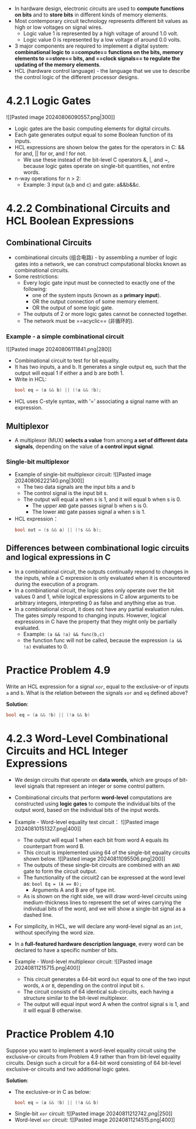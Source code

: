 * In hardware design, electronic circuits are used to **compute functions on bits** and to **store bits** in different kinds of memory elements. 
* Most contemporary circuit technology represents different bit values as high or low voltages on signal wires.
	* Logic value 1 is represented by a high voltage of around 1.0 volt.
	* Logic value 0 is represented by a low voltage of around 0.0 volts. 
* 3 major components are required to implement a digital system: **combinational logic to ==compute== functions on the bits, memory elements to ==store== bits, and ==clock signals== to regulate the updating of the memory elements**.
* HCL (hardware control language) - the language that we use to describe the control logic of the different processor designs.

# 4.2.1 Logic Gates
![[Pasted image 20240806090557.png|300]]
* Logic gates are the basic computing elements for digital circuits.
* Each gate generates output equal to some Boolean function of its inputs.
* HCL expressions are shown below the gates for the operators in C: && for and, || for or, and ! for not.
	* We use these instead of the bit-level C operators &, |, and ~, because logic gates operate on single-bit quantities, not entire words.
* n-way operations for n > 2:
	* Example: 3 input (a,b and c) and gate: a&&b&&c.

# 4.2.2 Combinational Circuits and HCL Boolean Expressions

## Combinational Circuits
* combinational circuits (组合电路) - by assembling a number of logic gates into a network, we can construct computational blocks known as combinational circuits.
* Some restrictions:
	* Every logic gate input must be connected to exactly one of the following:
		* one of the system inputs (known as a **primary input**). 
		* OR the output connection of some memory element. 
		* OR the output of some logic gate.
	* The outputs of 2 or more logic gates cannot be connected together.
	* The network must be ==acyclic== (非循环的).

### Example - a simple combinational circuit
![[Pasted image 20240806111841.png|280]]
* Combinational circuit to test for bit equality.
*  It has two inputs, a and b. It generates a single output eq, such that the output will equal 1 if either a and b are both 1.
* Write in HCL:
	```c
	bool eq = (a && b) || (!a && !b);
	```
* HCL uses C-style syntax, with ‘=’ associating a signal name with an expression.

## Multiplexor
* A multiplexor (MUX) **selects a value** from among **a set of different data signals**, depending on the value of **a control input signal**.
### Single-bit multiplexor
* Example of single-bit multiplexor circuit:
	![[Pasted image 20240806222140.png|300]]
	* The two data signals are the input bits a and b
	* The control signal is the input bit s. 
	* The output will equal a when s is 1, and it will equal b when s is 0.
		* The upper `AND` gate passes signal b when s is 0.
		* The lower `AND` gate passes signal a when s is 1.
* HCL expression：
	```c
	bool out = (s && a) || (!s && b);
	```

## Differences between combinational logic circuits and logical expressions in C
* In a combinational circuit, the outputs continually respond to changes in the inputs, while a C expression is only evaluated when it is encountered during the execution of a program.
* In a combinational circuit, the logic gates only operate over the bit values 0 and 1, while logical expressions in C allow arguments to be arbitrary integers, interpreting 0 as false and anything else as true. 
* In a combinational circuit, it does not have any partial evaluation rules. The gates simply respond to changing inputs. However, logical expressions in C have the property that they might only be partially evaluated.
	* Example: `(a && !a) && func(b,c)`
	* the function func will not be called, because the expression `(a && !a)` evaluates to 0.


# Practice Problem 4.9
Write an HCL expression for a signal `xor`, equal to the exclusive-or of inputs `a` and `b`. What is the relation between the signals `xor` and `eq` defined above?

**Solution**:
```c
bool eq = (a && !b) || (!a && b)
```


# 4.2.3 Word-Level Combinational Circuits and HCL Integer Expressions
* We design circuits that operate on **data words**, which are groups of bit-level signals that represent an integer or some control pattern.
* Combinational circuits that perform **word-level** computations are constructed using **logic gates** to compute the individual bits of the output word, based on the individual bits of the input words.
* Example - Word-level equality test circuit：
	![[Pasted image 20240810151327.png|400]]
	* The output will equal 1 when each bit from word A equals its counterpart from word B.
	* This circuit is implemented using 64 of the single-bit equality circuits shown below. 
		![[Pasted image 20240811095506.png|200]]
	* The outputs of these single-bit circuits are combined with an `AND` gate to form the circuit output.
	* The functionality of the circuit2 can be expressed at the word level as:
		`bool Eq = (A == B);`
		* Arguments A and B are of type int.
	* As is shown on the right side, we will draw word-level circuits using medium-thickness lines to represent the set of wires carrying the individual bits of the word, and we will show a single-bit signal as a dashed line.
* For simplicity, in HCL, we will declare any word-level signal as an `int`, without specifying the word size.
* In a **full-featured hardware description language**, every word can be declared to have a specific number of bits.

* Example - Word-level multiplexor circuit:
	![[Pasted image 20240811215715.png|400]]
	* This circuit generates a 64-bit word `Out` equal to one of the two input words, `A` or `B`, depending on the control input bit `s`.
	* The circuit consists of 64 identical sub-circuits, each having a structure similar to the bit-level multiplexor.
	* The output will equal input word A when the control signal s is 1, and it will equal B otherwise.














# Practice Problem 4.10
Suppose you want to implement a word-level equality circuit using the exclusive-or circuits from Problem 4.9 rather than from bit-level equality circuits. Design such a circuit for a 64-bit word consisting of 64 bit-level exclusive-or circuits and two additional logic gates.

**Solution**:
* The exclusive-or in C as below:
	```c
	bool eq = (a && !b) || (!a && b)
	```
* Single-bit `xor` circuit:
	![[Pasted image 20240811212742.png|250]]
* Word-level `xor` circuit:
	![[Pasted image 20240811214515.png|400]]



	















